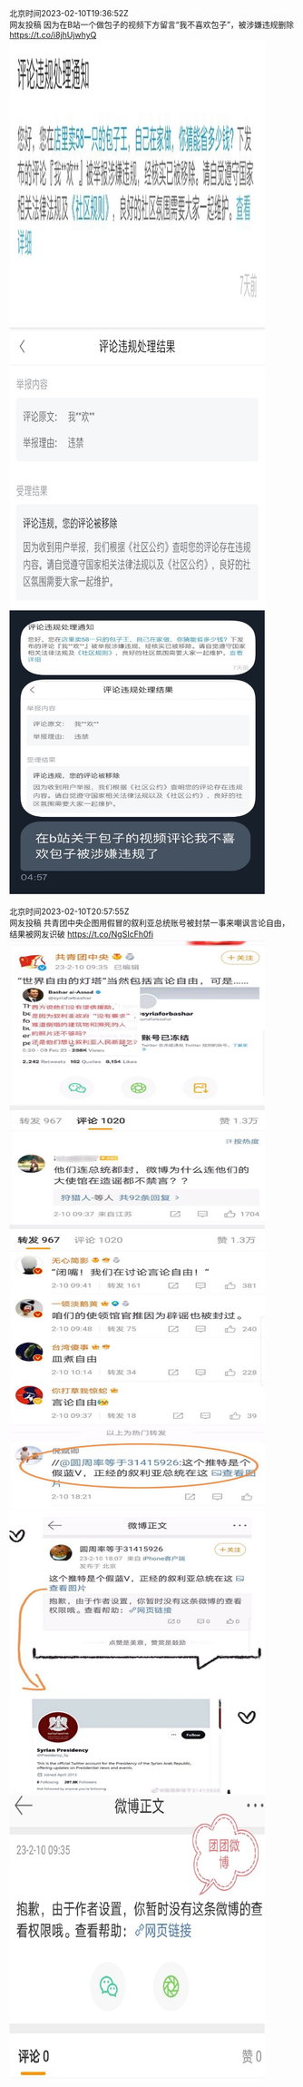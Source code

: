 北京时间2023-02-10T19:36:52Z<br>网友投稿
因为在B站一个做包子的视频下方留言“我不喜欢包子”，被涉嫌违规删除 https://t.co/i8jhUjwhyQ<br><img src='/temp/image/2023/x-Month-2/1624009501140459521_0.jpg' width='450' height='500'><img src='/temp/image/2023/x-Month-2/1624009501140459521_1.jpg' width='450' height='500'><img src='/temp/image/2023/x-Month-2/1624009501140459521_2.jpg' width='450' height='500'><br><br>北京时间2023-02-10T20:57:55Z<br>网友投稿
共青团中央企图用假冒的叙利亚总统账号被封禁一事来嘲讽言论自由，结果被网友识破 https://t.co/NgSIcFh0fi<br><img src='/temp/image/2023/x-Month-2/1624029898879664128_0.jpg' width='450' height='500'><img src='/temp/image/2023/x-Month-2/1624029898879664128_1.jpg' width='450' height='500'><img src='/temp/image/2023/x-Month-2/1624029898879664128_2.jpg' width='450' height='500'><img src='/temp/image/2023/x-Month-2/1624029898879664128_3.jpg' width='450' height='500'><br><br>